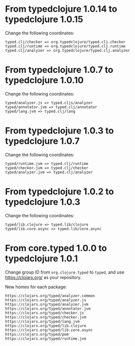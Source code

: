 # From typedclojure 1.0.14 to typedclojure 1.0.15

Change the following coordinates:

```
typed.clj/checker => org.typedclojure/typed.clj.checker
typed.clj/runtime => org.typedclojure/typed.clj.runtime
typed.clj/analyzer => org.typedclojure/typed.clj.analyzer
```

# From typedclojure 1.0.7 to typedclojure 1.0.10

Change the following coordinates:

```
typed/analyzer.js => typed.cljs/analyzer
typed/annotator.jvm => typed.clj/annotator
typed/lang.jvm => typed.clj/lang
```

# From typedclojure 1.0.3 to typedclojure 1.0.7

Change the following coordinates:

```
typed/runtime.jvm => typed.clj/runtime
typed/checker.jvm => typed.clj/checker
typed/analyzer.jvm => typed.clj/analyzer
```

# From typedclojure 1.0.2 to typedclojure 1.0.3

Change the following coordinates:

```
typed/lib.clojure => typed.lib/clojure
typed/lib.core.async => typed.lib/core.async
```

# From core.typed 1.0.0 to typedclojure 1.0.1

Change group ID from `org.clojure.typed` to `typed`, and
use https://clojars.org/ as your repository.

New homes for each package:

```
https://clojars.org/typed/analyzer.common
https://clojars.org/typed/analyzer.js
https://clojars.org/typed/analyzer.jvm
https://clojars.org/typed/annotator.jvm
https://clojars.org/typed/checker.js
https://clojars.org/typed/checker.jvm
https://clojars.org/typed/lang.jvm
https://clojars.org/typed/lib.clojure
https://clojars.org/typed/lib.core.async
https://clojars.org/typed/pom
https://clojars.org/typed/runtime.jvm
```
